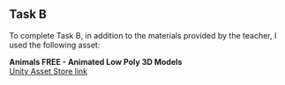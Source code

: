 ## Task B

To complete Task B, in addition to the materials provided by the teacher, I used the following asset:

**Animals FREE - Animated Low Poly 3D Models**  
[Unity Asset Store link](https://assetstore.unity.com/packages/3d/characters/animals/animals-free-animated-low-poly-3d-models-260727)
